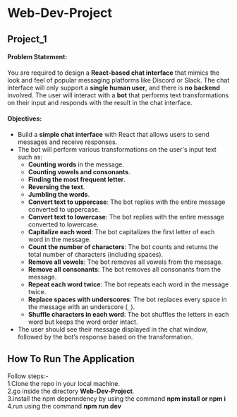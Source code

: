# Web-Dev-Project

## **Project_1**

#### **Problem Statement:**

You are required to design a **React-based chat interface** that mimics the look and feel of popular messaging platforms like Discord or Slack. The chat interface will only support a **single human user**, and there is **no backend** involved. The user will interact with a **bot** that performs text transformations on their input and responds with the result in the chat interface.

#### **Objectives:**

- Build a **simple chat interface** with React that allows users to send messages and receive responses.
- The bot will perform various transformations on the user's input text such as:
  - **Counting words** in the message.
  - **Counting vowels and consonants**.
  - **Finding the most frequent letter**.
  - **Reversing the text**.
  - **Jumbling the words**.
  - **Convert text to uppercase**: The bot replies with the entire message converted to uppercase.
  - **Convert text to lowercase**: The bot replies with the entire message converted to lowercase.
  - **Capitalize each word**: The bot capitalizes the first letter of each word in the message.
  - **Count the number of characters**: The bot counts and returns the total number of characters (including spaces).
  - **Remove all vowels**: The bot removes all vowels from the message.
  - **Remove all consonants**: The bot removes all consonants from the message.
  - **Repeat each word twice**: The bot repeats each word in the message twice.
  - **Replace spaces with underscores**: The bot replaces every space in the message with an underscore (`_`).
  - **Shuffle characters in each word**: The bot shuffles the letters in each word but keeps the word order intact.
- The user should see their message displayed in the chat window, followed by the bot’s response based on the transformation.

## **How To Run The Application**   
Follow steps:-  
1.Clone the repo in your local machine.   
2.go inside the directory **Web-Dev-Project**.   
3.install the npm depenndency by using the command **npm install or npm i**  
4.run using the command **npm run dev**
